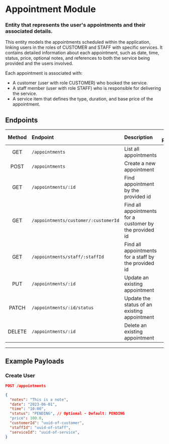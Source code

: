 # Appointment Module

### Entity that represents the user's appointments and their associated details.

This entity models the appointments scheduled within the application, linking users in the roles of CUSTOMER and STAFF with specific services. It contains detailed information about each appointment, such as date, time, status, price, optional notes, and references to both the service being provided and the users involved.

Each appointment is associated with:
- A customer (user with role CUSTOMER) who booked the service. 
- A staff member (user with role STAFF) who is responsible for delivering the service.
- A service item that defines the type, duration, and base price of the appointment.

## Endpoints

| Method | Endpoint                                  | Description                                                         | Auth Required | Roles         |
|:--------:|:-------------------------------------------|:---------------------------------------------------------------------|:----------------:|:----------------:|
| GET    | `/appointments`                         | List all appointments                                    | ✅             | `ADMIN`, `STAFF`        |
| POST   | `/appointments`                         | Create a new appointment            | ✅             | `CUSTOMER`, `ADMIN` |
| GET    | `/appointments/:id`          | Find appointment by the provided id  | ✅             | `ANY` |
| GET    | `/appointments/customer/:customerId`      | Find all appointments for a customer by the provided id                          | ✅             | `CUSTOMER`, `ADMIN`          |
| GET    | `/appointments/staff/:staffId`      | Find all appointments for a staff by the provided id                          | ✅             | `STAFF`, `ADMIN`          |
| PUT    | `/appointments/:id`                     | Update an existing appointment                           | ✅             | `CUSTOMER`, `ADMIN`        |
| PATCH    | `/appointments/:id/status`                     | Update the status of an existing appointment                           | ✅             | `ANY`        |
| DELETE | `/appointments/:id`                     | Delete an existing appointment                           | ✅             | `CUSTOMER`, `ADMIN`        |

---

## Example Payloads

### Create User
```json
POST /appointments

{
  "notes": "This is a note",
  "date": "2023-06-01",
  "time": "10:00",
  "status": "PENDING", // Optional - Default: PENDING
  "price": 100.0,
  "customerId": "uuid-of-customer",
  "staffId": "uuid-of-staff",
  "serviceId": "uuid-of-service",
}
